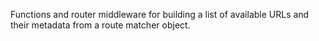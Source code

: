 Functions and router middleware for building a list of available URLs and their metadata from a route matcher object.